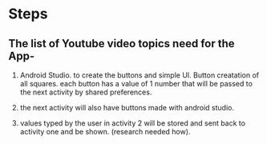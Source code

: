 # Steps

## The list of Youtube video topics need for the App-

1. Android Studio. to create the buttons and simple UI.
Button creatation of all squares. each button has a value of 1 number that will be passed to the next activity by shared preferences.

2. the next activity will also have buttons made with android studio. 

3. values typed by the user in activity 2 will be stored and sent back to activity one and be shown. (research needed how). 
